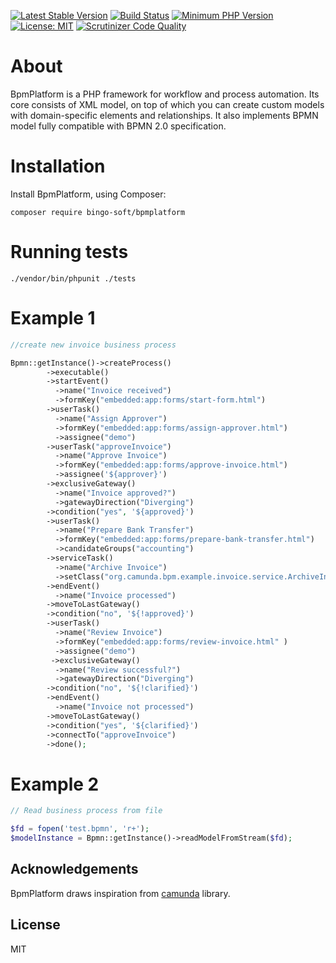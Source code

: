 [![Latest Stable Version](https://poser.pugx.org/bingo-soft/bpmplatform/v/stable.png)](https://packagist.org/packages/bingo-soft/bpmplatform)
[![Build Status](https://app.travis-ci.com/bingo-soft/bpmplatform.svg?branch=main)](https://app.travis-ci.com/bingo-soft/bpmplatform.svg?branch=main)
[![Minimum PHP Version](https://img.shields.io/badge/php-%3E%3D%207.4-8892BF.svg)](https://php.net/)
[![License: MIT](https://img.shields.io/badge/License-MIT-green.svg)](https://opensource.org/licenses/MIT)
[![Scrutinizer Code Quality](https://scrutinizer-ci.com/g/bingo-soft/bpmplatform/badges/quality-score.png?b=main)](https://scrutinizer-ci.com/g/bingo-soft/bpmplatform/?branch=main)


# About

BpmPlatform is a PHP framework for workflow and process automation. Its core consists of XML model, on top of which you can create custom models with domain-specific elements and relationships. It also implements BPMN model fully compatible with BPMN 2.0 specification.

# Installation

Install BpmPlatform, using Composer:

```
composer require bingo-soft/bpmplatform
```

# Running tests

```
./vendor/bin/phpunit ./tests
```

# Example 1

```php
//create new invoice business process

Bpmn::getInstance()->createProcess()
        ->executable()
        ->startEvent()
          ->name("Invoice received")
          ->formKey("embedded:app:forms/start-form.html")
        ->userTask()
          ->name("Assign Approver")
          ->formKey("embedded:app:forms/assign-approver.html")
          ->assignee("demo")
        ->userTask("approveInvoice")
          ->name("Approve Invoice")
          ->formKey("embedded:app:forms/approve-invoice.html")
          ->assignee('${approver}')
        ->exclusiveGateway()
          ->name("Invoice approved?")
          ->gatewayDirection("Diverging")
        ->condition("yes", '${approved}')
        ->userTask()
          ->name("Prepare Bank Transfer")
          ->formKey("embedded:app:forms/prepare-bank-transfer.html")
          ->candidateGroups("accounting")
        ->serviceTask()
          ->name("Archive Invoice")
          ->setClass("org.camunda.bpm.example.invoice.service.ArchiveInvoiceService")
        ->endEvent()
          ->name("Invoice processed")
        ->moveToLastGateway()
        ->condition("no", '${!approved}')
        ->userTask()
          ->name("Review Invoice")
          ->formKey("embedded:app:forms/review-invoice.html" )
          ->assignee("demo")
         ->exclusiveGateway()
          ->name("Review successful?")
          ->gatewayDirection("Diverging")
        ->condition("no", '${!clarified}')
        ->endEvent()
          ->name("Invoice not processed")
        ->moveToLastGateway()
        ->condition("yes", '${clarified}')
        ->connectTo("approveInvoice")
        ->done();
```

# Example 2

```php
// Read business process from file

$fd = fopen('test.bpmn', 'r+');
$modelInstance = Bpmn::getInstance()->readModelFromStream($fd);
```

## Acknowledgements

BpmPlatform draws inspiration from [camunda](https://github.com/camunda/camunda-bpm-platform) library.

## License

MIT